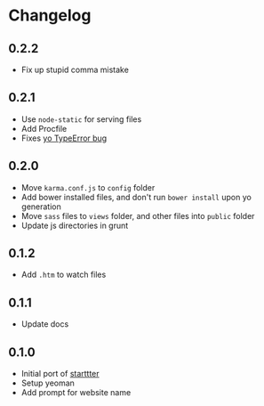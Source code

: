 # Changelog

## 0.2.2

* Fix up stupid comma mistake

## 0.2.1

* Use `node-static` for serving files
* Add Procfile
* Fixes [yo TypeError bug](https://github.com/yeoman/generator-webapp/issues/137)

## 0.2.0

* Move `karma.conf.js` to `config` folder
* Add bower installed files, and don't run `bower install` upon yo generation
* Move `sass` files to `views` folder, and other files into `public` folder
* Update js directories in grunt

## 0.1.2

* Add `.htm` to watch files

## 0.1.1

* Update docs

## 0.1.0

* Initial port of [starttter](https://github.com/taktran/starttter)
* Setup yeoman
* Add prompt for website name